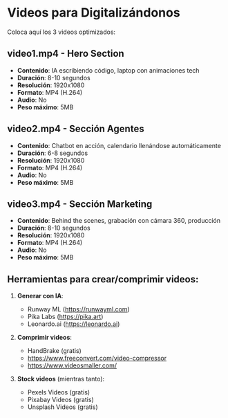 # Videos para Digitalizándonos

Coloca aquí los 3 videos optimizados:

## video1.mp4 - Hero Section
- **Contenido**: IA escribiendo código, laptop con animaciones tech
- **Duración**: 8-10 segundos
- **Resolución**: 1920x1080
- **Formato**: MP4 (H.264)
- **Audio**: No
- **Peso máximo**: 5MB

## video2.mp4 - Sección Agentes
- **Contenido**: Chatbot en acción, calendario llenándose automáticamente
- **Duración**: 6-8 segundos
- **Resolución**: 1920x1080
- **Formato**: MP4 (H.264)
- **Audio**: No
- **Peso máximo**: 5MB

## video3.mp4 - Sección Marketing
- **Contenido**: Behind the scenes, grabación con cámara 360, producción
- **Duración**: 8-10 segundos
- **Resolución**: 1920x1080
- **Formato**: MP4 (H.264)
- **Audio**: No
- **Peso máximo**: 5MB

## Herramientas para crear/comprimir videos:

1. **Generar con IA**:
   - Runway ML (https://runwayml.com)
   - Pika Labs (https://pika.art)
   - Leonardo.ai (https://leonardo.ai)

2. **Comprimir videos**:
   - HandBrake (gratis)
   - https://www.freeconvert.com/video-compressor
   - https://www.videosmaller.com/

3. **Stock videos** (mientras tanto):
   - Pexels Videos (gratis)
   - Pixabay Videos (gratis)
   - Unsplash Videos (gratis)




